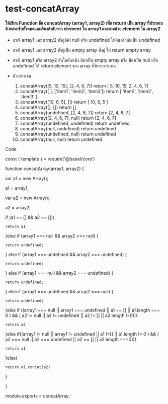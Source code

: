 # test-concatArray

#### ให้เขียน Function ชื่อ concatArray (array1, array2) เพื่อ return เป็น array ที่ประกอบด้วยสมาชิกทั้งหมดและเรียงลำดับจาก element ใน array1 และตามด้วย element ใน array2

- กรณี array1 และ array2 ทั้งคู่มีค่า null หรือ undefined ให้คืนค่ากลับเป็น undefined
- กรณี array1 และ array2 ทั้งคู่เป็น empty array ทั้งคู่ ให้ return empty array
- กรณี array1 หรือ array2 อันใดอันหนึ่ง มีค่าเป็น empty array หรือ มีค่าเป็น null หรือ undefined ให้ return element ของ array ที่มีรายการแทน

- ตัวอย่างเช่น
  1. concatArray([5, 10, 15], [2, 4, 6, 7]) return [ 5, 10, 15, 2, 4, 6, 7]
  2. concatArray([ ], ['item1', 'item2', 'item3’]) return [ 'item1', 'item2', 'item3' ]
  3. concatArray([10, 6, 5], []) return [ 10, 6, 5 ]
  4. concatArray([], []) return []
  5. concatArray(undefined, [2, 4, 6, 7]) return [2, 4, 6, 7]
  6. concatArray([2, 4, 6, 7], null) return [2, 4, 6, 7]
  7. concatArray(undefined, undefined) return undefined
  8. concatArray(null, undefined) return undefined
  9. concatArray(undefined, null) return undefined
  10. concatArray(null, null) return undefined


Code

const { template } = require('@babel/core')

function concatArray(array1, array2) {
  
  var a1 = new Array();
  
  a1 = array1;
  
  var a2 = new Array();
  
  a2 = array2;
  
  if (a1 == [] && a2 == []){
    
    return a1
  
  }else if (array1 === null && array2 === null) {
    
    return undefined;
  
  } else if (array1 === undefined && array2 === undefined) {
    
    return undefined;
  
  } else if (array1 === null && array2 === undefined) {
    
    return undefined;
  
  } else if (array1 === undefined && array2 === null) {
    
    return undefined;
  
  }else if ((array1 === null || array1 === undefined || a1 == [] || a1.length === 0 ) && ( a2 != null || a2 != undefined || a2 != [] || a2.length !=0)){
    
    return a2
  
  }else if((array1 != null || array1 != undefined || a1 !=[] || a1.length != 0 ) && ( a2 === null || a2 === undefined || a2 == [] || a2.length ===0)){
    
    return a1
  
  }else{
    
    return a1.concat(a2)
  
  }

}
  


module.exports = concatArray;

